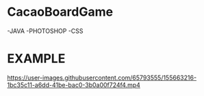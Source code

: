 # CacaoBoardGame

-JAVA
-PHOTOSHOP
-CSS 

# EXAMPLE
https://user-images.githubusercontent.com/65793555/155663216-1bc35c11-a6dd-41be-bac0-3b0a00f724f4.mp4


